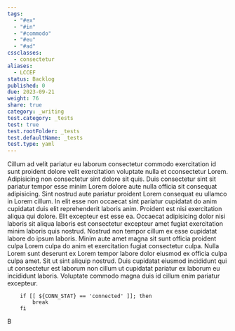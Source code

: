 ```yaml
---
tags:
  - "#ex"
  - "#in"
  - "#commodo"
  - "#eu"
  - "#ad"
cssclasses:
  - consectetur
aliases:
  - LCCEF
status: Backlog
published: 0
due: 2023-09-21
weight: 76
share: true
category: _writing
test.category: _tests
test: true
test.rootFolder: _tests
test.defaultName: _tests
test.type: yaml
---
```


Cillum ad velit pariatur eu laborum consectetur commodo exercitation id
sunt proident dolore velit exercitation voluptate nulla et cconsectetur
Lorem. Adipisicing non consectetur sint dolore sit quis. Duis consectetur
sint sit pariatur tempor esse minim Lorem dolore aute nulla officia sit
consequat adipisicing. Sint nostrud aute pariatur proident Lorem consequat
eu ullamco in Lorem cillum. In elit esse non occaecat sint pariatur
cupidatat do anim cupidatat duis elit reprehenderit laboris anim. Proident
est nisi exercitation aliqua qui dolore. Elit excepteur est esse ea.
Occaecat adipisicing dolor nisi laboris sit aliqua laboris est consectetur
excepteur amet fugiat exercitation minim laboris quis nostrud. Nostrud non
tempor cillum ex esse cupidatat labore do ipsum laboris. Minim aute amet
magna sit sunt officia proident culpa Lorem culpa do anim et exercitation
fugiat consectetur culpa. Nulla Lorem sunt deserunt ex Lorem tempor labore
dolor eiusmod ex officia culpa culpa amet. Sit ut sint aliquip nostrud.
Duis cupidatat eiusmod incididunt qui ut consectetur est laborum non cillum
ut cupidatat pariatur ex laborum eu incididunt laboris. Voluptate commodo
magna duis id cillum enim pariatur excepteur.

```shell
    if [[ ${CONN_STAT} == 'connected' ]]; then
        break
    fi
```

B

